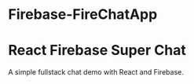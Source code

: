 # Firebase-FireChatApp
# React Firebase Super Chat

A simple fullstack chat demo with React and Firebase. 

